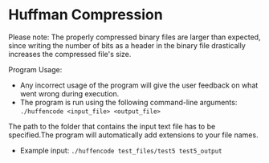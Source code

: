 # Huffman Compression

Please note: The properly compressed binary files are
larger than expected, since writing the number of bits
as a header in the binary file drastically increases the compressed
file's size.

Program Usage:

- Any incorrect usage of the program will give the user feedback
  on what went wrong during execution.
- The program is run using the following command-line arguments:
  `./huffencode <input_file> <output_file>`

The path to the folder that contains the input text file has to be specified.The program will automatically add extensions to your file names.

- Example input: `./huffencode test_files/test5 test5_output`
